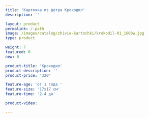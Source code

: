 ```yaml
---
title: 'Карточка из фетра Крокодил'
description: ''

layout: product
permalink: /:path
image: /images/catalog/zhivie-kartochki/krokodil-01_1600w.jpg
type: product

weight: 7
featured: 0
new: 0

product-title: 'Крокодил'
product-description: ''
product-price: '320'

feature-age: 'от 1 года '
feature-size: '17х17 см'
feature-time: '2-4 дн'

product-video: 

---
```

